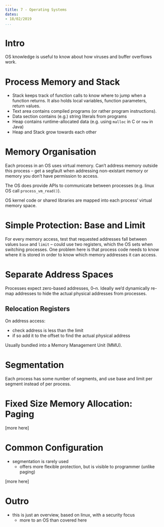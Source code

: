 ```yaml
---
title: 7 - Operating Systems
dates:
- 18/02/2019
...
```


# Intro

OS knowledge is useful to know about how viruses and buffer overflows work.

# Process Memory and Stack

- Stack keeps track of function calls to know where to jump when a function returns. It also holds local variables, function parameters, return values.
- Text area contains compiled programs (or rather program instructions).
- Data section contains (e.g.) string literals from programs
- Heap contains runtime-allocated data (e.g. using `malloc` in C or `new` in Java)
- Heap and Stack grow towards each other

# Memory Organisation

Each process in an OS uses virtual memory. Can’t address memory outside this process – get a segfault when addressing non-existant memory or memory you don’t have permission to access.

The OS does provide APIs to communicate between processes (e.g. linux OS call `process_vm_read()`).

OS kernel code or shared libraries are mapped into each process’ virtual memory space.

# Simple Protection: Base and Limit

For every memory access, test that requested addresses fall between values `base` and `limit` – could use two registers, which the OS sets when switching processes. One problem here is that process code needs to know where it is stored in order to know which memory addresses it can access.

# Separate Address Spaces

Processes expect zero-based addresses, 0–n. Ideally we’d dynamically re-map addresses to hide the actual physical addresses from processes.

## Relocation Registers

On address access:

- check address is less than the limit
- if so add it to the offset to find the actual physical address

Usually bundled into a Memory Management Unit (MMU).

# Segmentation

Each process has some number of segments, and use base and limit per segment instead of per process.

# Fixed Size Memory Allocation: Paging

[more here]

# Common Configuration

- segmentation is rarely used
  - offers more flexible protection, but is visible to programmer (unlike paging)

[more here]

# Outro

- this is just an overview, based on linux, with a security focus
  - more to an OS than covered here
